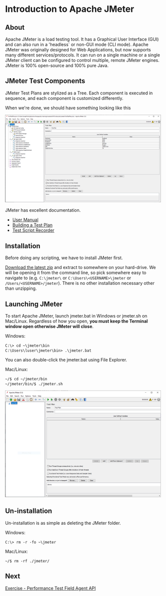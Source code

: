 # Introduction to Apache JMeter

## About

Apache JMeter is a load testing tool. It has a Graphical User Interface (GUI) and can also run in a 'headless` or non-GUI mode (CLI mode). Apache JMeter was originally designed for Web Applications, but now supports many different services/protocols. It can run on a single machine or a single JMeter client can be configured to control multiple, remote JMeter engines. JMeter is 100% open-source and 100% pure Java.  

## JMeter Test Components

JMeter Test Plans are stylized as a Tree. Each component is executed in sequence, and each component is customized differently. 

When we're done, we should have something looking like this

![JMeter Test Plan](../assets/jmeter_test_plan.png)

JMeter has excellent documentation.
  - [User Manual](https://jmeter.apache.org/usermanual/index.html)
  - [Building a Test Plan](https://jmeter.apache.org/usermanual/build-test-plan.html)
  - [Test Script Recorder](https://jmeter.apache.org/usermanual/jmeter_proxy_step_by_step.html)

## Installation

Before doing any scripting, we have to install JMeter first. 

[Download the latest zip](https://jmeter.apache.org/download_jmeter.cgi) and extract to somewhere on your hard-drive. We will be opening it from the command line, so pick somewhere easy to navigate to (e.g. `C:\jmeter\`  or `C:\Users\<USERNAME>\jmeter` or `/Users/<USERNAME>/jmeter`). There is no other installation necessary other than unzipping.

## Launching JMeter

To start Apache JMeter, launch jmeter.bat in Windows or jmeter.sh on Mac/Linux. Regardless of how you open, **you must keep the Terminal window open otherwise JMeter will close**.

Windows:
```
C:\> cd ~\jmeter\bin
C:\Users\luser\jmeter\bin> .\jmeter.bat
```

You can also double-click the jmeter.bat using File Explorer.

Mac/Linux:
```
~/$ cd ~/jmeter/bin
~/jmeter/bin/$ ./jmeter.sh
```

![JMeter GUI](../assets/jmeter_1.png)

## Un-installation

Un-installation is as simple as deleting the JMeter folder.

Windows:
```
C:\> rm -r -fo ~\jmeter
```

Mac/Linux:
```
~/$ rm -rf ./jmeter/
```

## Next
[Exercise - Performance Test Field Agent API](../exercises/M15-exercise-performance-testing.md)